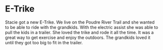 # E-Trike

Stacie got a new E-Trike.  We live on the Poudre River Trail and she wanted to be able to ride with the grandkids.  With
the electric assist she was able to pull the kids in a trailer.  She loved the trike and rode it all the time.  It was a
great way to get exercise and enjoy the outdoors.  The grandkids loved it until they got too big to fit in the trailer.  

